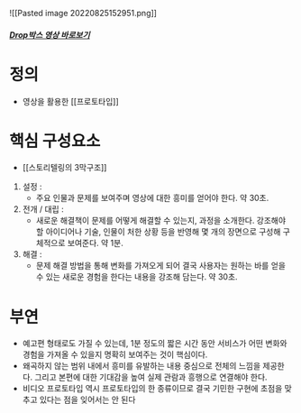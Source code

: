 

![[Pasted image 20220825152951.png]]



##### [Drop박스 영상 바로보기](https://www.youtube.com/watch?v=7QmCUDHpNzE)



# 정의

- 영상을 활용한 [[프로토타입]]



# 핵심 구성요소
- [[스토리텔링의 3막구조]]

1. 설정 : 
	- 주요 인물과 문제를 보여주며 영상에 대한 흥미를 얻어야 한다. 약 30초.
2. 전개 / 대립 : 
	- 새로운 해결책이 문제를 어떻게 해결할 수 있는지, 과정을 소개한다. 강조해야 할 아이디어나 기술, 인물이 처한 상황 등을 반영해 몇 개의 장면으로 구성해 구체적으로 보여준다. 약 1분.
3. 해결 : 
	- 문제 해결 방법을 통해 변화를 가져오게 되어 결국 사용자는 원하는 바를 얻을 수 있는 새로운 경험을 한다는 내용을 강조해 담는다. 약 30초. 


# 부연
- 예고편 형태로도 가질 수 있는데, 1분 정도의 짧은 시간 동안 서비스가 어떤 변화와 경험을 가져올 수 있을지 명확히 보여주는 것이 핵심이다. 
- 왜곡하지 않는 범위 내에서 흥미를 유발하는 내용 중심으로 전체의 느낌을 제공한다. 그리고 본편에 대한 기대감을 높여 실제 관람과 흥행으로 연결해야 한다. 
- 비디오 프로토타입 역시 프로토타입의 한 종류이므로 결국 기민한 구현에 초점을 맞추고 있다는 점을 잊어서는 안 된다